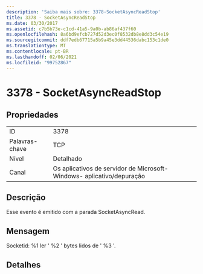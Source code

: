 ```yaml
---
description: 'Saiba mais sobre: 3378-SocketAsyncReadStop'
title: 3378 - SocketAsyncReadStop
ms.date: 03/30/2017
ms.assetid: c7b5b73e-c1cd-41a5-9a0b-ab86af437f60
ms.openlocfilehash: 8a6bd9efcb727d52d3ec0f8532db8e8dd3c54e19
ms.sourcegitcommit: ddf7edb67715a5b9a45e3dd44536dabc153c1de0
ms.translationtype: MT
ms.contentlocale: pt-BR
ms.lasthandoff: 02/06/2021
ms.locfileid: "99752867"
---
```

# <a name="3378---socketasyncreadstop"></a>3378 - SocketAsyncReadStop

## <a name="properties"></a>Propriedades  
  
|||  
|-|-|  
|ID|3378|  
|Palavras-chave|TCP|  
|Nível|Detalhado|  
|Canal|Os aplicativos de servidor de Microsoft-Windows- aplicativo/depuração|  
  
## <a name="description"></a>Descrição  

 Esse evento é emitido com a parada SocketAsyncRead.  
  
## <a name="message"></a>Mensagem  

 Socketid: %1 ler ' %2 ' bytes lidos de ' %3 '.  
  
## <a name="details"></a>Detalhes
